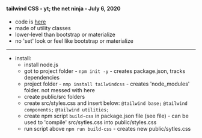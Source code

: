#### tailwind CSS - yt; the net ninja - July 6, 2020 
* code is [here](https://github.com/iamshaunjp/tailwind-tutorial/blob/lesson-2/public/index.html)
* made of utility classes
* lower-level than bootstrap or materialize
* no 'set' look or feel like bootstrap or materialize
---
* install:
    * install node.js
    * got to project folder - `npm init -y` - creates package.json, tracks dependencies
    * project folder - `nmp install tailwindcss` - creates 'node_modules' folder. not messed with here
    * create public/src folders
    * create src/styles.css and insert below:
        `@tailwind base;`
        `@tailwind components;`
        `@tailwind utilities;`
    * create npm script `build-css` in package.json file (see file) - can be used to 'compile'  src/sytles.css into public/styles.css
    * run script above `npm run build-css` - creates new public/sytles.css



    





